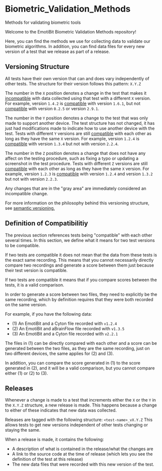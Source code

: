 # Biometric_Validation_Methods
Methods for validating biometric tools

Welcome to the EmotiBit Biometric Validation Methods repository!

Here, you can find the methods we use for collecting data to validate our biometric algorithms. In addition, you can find data files for every new version of a test that we release as part of a release.

## Versioning Structure

All tests have their own version that can and does vary independently of other tests. The structure for their version follows this pattern: ```X.Y.Z```

The number in the ```X``` position denotes a change in the test that makes it [incompatible](#definition-of-compatibilitiy) with data collected using that test with a different ```X``` version. For example, version ```1.4.2``` is [compatible](#definition-of-compatibilitiy) with version ```1.6.1```, but not [compatible](#definition-of-compatibilitiy) with version ```0.2.5``` or version ```2.9.1```.

The number in the ```Y``` position denotes a change to the test that was only made to support another device. The test structure has not changed, it has just had modifications made to indicate how to use another device with the test. Tests with different ```Y``` versions are still [compatible](#definition-of-compatibilitiy) with each other as long as they have the same ```X``` version. For example, version ```1.2.4``` is [compatible](#definition-of-compatibilitiy) with version ```1.3.4``` but not with version ```2.2.4```.

The number in the ```Z``` position denotes a change that does not have any affect on the testing procedure, such as fixing a typo or updating a screenshot in the test procedure. Tests with different ```Z``` versions are still [compatible](#definition-of-compatibilitiy) with each other as long as they have the same ```X``` version. For example, version ```1.2.3``` is [compatible](#definition-of-compatibilitiy) with version ```1.2.4``` and version ```1.3.2``` but not with version ```2.2.3```.

Any changes that are in the "gray area" are immediately considered an incompatible change.

For more information on the philosophy behind this versioning structure, see [semantic versioning.](https://semver.org/spec/v2.0.0.html)

## Definition of Compatibilitiy

The previous section references tests being "compatible" with each other several times. In this section, we define what it means for two test versions to be compatible.

If two tests are compatible it does not mean that the data from these tests is the exact same recording. This means that you cannot necessarily directly compare two recordings and generate a score between them just because their test version is compatible.

If two tests are compatible it means that if you compare scores between the tests, it is a valid comparison. 

In order to generate a score between two files, they need to explicitly be the same recording, which by definition requires that they were both recorded on the same version.

For example, if you have the following data:
- (1) An EmotiBit and a Cyton file recorded with ```v1.2.4```
- (2) An EmotiBit and aBrainFlow file recorded with ```v1.3.5```
- (3) An EmotiBit and a Cyton file recorded with ```v2.2.1```

The files in (1) can be directly compared with each other and a score can be generated between the two files, as they are the same recording, just on two different devices, the same applies for (2) and (3).

In addition, you can compare the score generated in (1) to the score generated in (2), and it will be a valid comparison, but you cannot compare either (1) or (2) to (3).

## Releases

Whenever a change is made to a test that increments either the ```X``` or the ```Y``` in the ```X.Y.Z``` structure, a new release is made. This happens because a change to either of these indicates that new data was collected.

Releases are tagged with the following structure: ```<test-name>_vX.Y.Z``` This allows tests to get new versions independent of other tests changing or staying the same.

When a release is made, it contains the following:
- A description of what is contained in the release/what the changes are
- A link to the source code at the time of release (which lets you see the definition of the test at this release)
- The new data files that were recorded with this new version of the test.